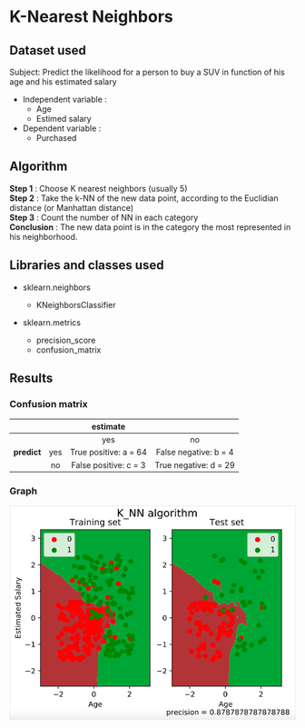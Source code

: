 # K-Nearest Neighbors 

## Dataset used
Subject: Predict the likelihood for a person to buy a SUV in function of his age and his estimated salary

- Independent variable :
  - Age
  - Estimed salary
- Dependent variable :
  - Purchased
  
## Algorithm 

**Step 1** : Choose K nearest neighbors (usually 5) <br>
**Step 2** : Take the k-NN of the new data point, according to the Euclidian distance (or Manhattan distance) <br>
**Step 3** : Count the number of NN in each category<br>
**Conclusion** : The new data point is in the category the most represented in his neighborhood.<br>

## Libraries and classes used 
- sklearn.neighbors
  - KNeighborsClassifier
  
- sklearn.metrics
  - precision_score
  - confusion_matrix

## Results 
### Confusion matrix

|       |     |**estimate**|     |
|:---:  |:---:| :---:  |:---:|
|       |     |yes     |  no |
|**predict**| yes | True positive:  a = 64    | False negative: b = 4 |    
|       | no  | False positive: c = 3     | True negative: d = 29   |


### Graph
![K-NN image](https://github.com/MarineChap/Machine_Learning/blob/master/Classification/Section%2015%20-%20K-Nearest%20Neighbors%20(K-NN)/K_NN_graph.png)
